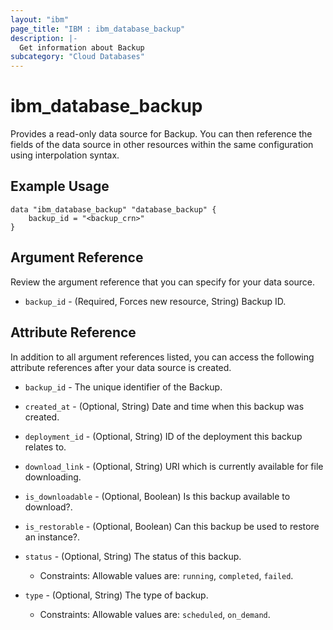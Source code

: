 ```yaml
---
layout: "ibm"
page_title: "IBM : ibm_database_backup"
description: |-
  Get information about Backup
subcategory: "Cloud Databases"
---
```


# ibm_database_backup

Provides a read-only data source for Backup. You can then reference the fields of the data source in other resources within the same configuration using interpolation syntax.

## Example Usage

```hcl
data "ibm_database_backup" "database_backup" {
	backup_id = "<backup_crn>"
}
```

## Argument Reference

Review the argument reference that you can specify for your data source.

* `backup_id` - (Required, Forces new resource, String) Backup ID.

## Attribute Reference

In addition to all argument references listed, you can access the following attribute references after your data source is created.

* `backup_id` - The unique identifier of the Backup.
* `created_at` - (Optional, String) Date and time when this backup was created.

* `deployment_id` - (Optional, String) ID of the deployment this backup relates to.

* `download_link` - (Optional, String) URI which is currently available for file downloading.

* `is_downloadable` - (Optional, Boolean) Is this backup available to download?.

* `is_restorable` - (Optional, Boolean) Can this backup be used to restore an instance?.

* `status` - (Optional, String) The status of this backup.
  * Constraints: Allowable values are: `running`, `completed`, `failed`.

* `type` - (Optional, String) The type of backup.
  * Constraints: Allowable values are: `scheduled`, `on_demand`.

